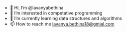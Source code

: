 - 👋 Hi, I’m @lavanyabethina
- 👀 I’m interested in competative programming
- 🌱 I’m currently learning data structures and algorithms
- 📫 How to reach me lavanya.bethina18@gmial.com

<!---
lavanyabethina/lavanyabethina is a ✨ special ✨ repository because its `README.md` (this file) appears on your GitHub profile.
You can click the Preview link to take a look at your changes.
--->
